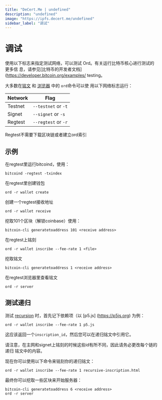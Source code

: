 ```yaml
---
title: "DeCert.Me | undefined"
description: "undefined"
image: "https://ipfs.decert.me/undefined"
sidebar_label: "调试"
---
```

调试
=======

使用以下标志来指定测试网络，可以测试 Ord。有关运行比特币核心进行测试的更多信
息，请参见[比特币的开发者文档](https://developer.bitcoin.org/examples/
testing。


大多数在[铭文](inscriptions.md) 和 [浏览器](explorer.md) 中的 `ord`命令可以使
用以下网络标志运行：


| Network | Flag |
|---------|------|
| Testnet | `--testnet` or `-t` |
| Signet  | `--signet` or `-s` |
| Regtest | `--regtest` or `-r` |

Regtest不需要下载区块链或者建立ord索引

示例
-------

在regtest里运行bitcoind，使用：
```
bitcoind -regtest -txindex
```


在regtest里创建钱包
```
ord -r wallet create
```


创建一个regtest接收地址
```
ord -r wallet receive
```


挖取101个区块（解锁coinbase）使用：
```
bitcoin-cli generatetoaddress 101 <receive address>
```


在regtest上铭刻
```
ord -r wallet inscribe --fee-rate 1 <file>
```


挖取铭文
```
bitcoin-cli generatetoaddress 1 <receive address>
```


在regtest浏览器里查看铭文
```
ord -r server
```



测试递归
-----------------

测试 [recursion](../inscriptions/recursion.md) 时，首先记下依赖项（以 [p5.js]
(https://p5js.org) 为例：

```
ord -r wallet inscribe --fee-rate 1 p5.js
```


这应该返回一个`inscription_id`，然后您可以在递归铭文中引用它。


请注意，在主网和signet上铭刻的时候这些id有所不同，因此请务必更改每个链的递归
铭文中的内容。



现在你可以使用以下命令来铭刻你的递归铭文：
```
ord -r wallet inscribe --fee-rate 1 recursive-inscription.html
```


最终你可以挖取一些区块来开始服务器：
```
bitcoin-cli generatetoaddress 6 <receive address>
ord -r server
```



